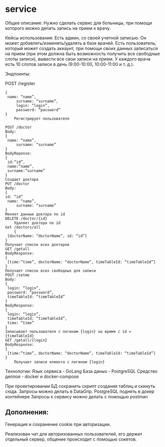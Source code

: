 # service


Общее описание:
Нужно сделать сервис для больницы, при помощи которого можно делать запись на прием к врачу.


Кейсы использования:
	Есть админ, со своей учетной записью. Он может добавлять/изменять/удалять в базе врачей. Есть пользователь, который может создать аккаунт, при помощи своих данных записаться на прием (при этом должна быть возможность получить все свободные слоты записи), вывести все свои записи на прием. У каждого врача есть 10 слотов записи в день (9:00-10:00, 10:00-11:00 и т. д.).


Эндпоинты:

POST /register
```	Body: 
{
 name: “name”,
	 surname: “surname”,
	 login: “login”,
	 password: “password”
}
	Регистрирует пользователя

POST /doctor
Body:
{
 name: “name”,
	 surname: “surname”
}
BodyReponse:
{
 id:”id”,
 name:”name”,
 surname:”surname”
}
Создает доктора
PUT /doctor
Body:
{
id: “id”
 name: “name”,
	 surname: “surname”
}
Меняет данные доктора по id
DELETE /doctor/{id}
	Удаляет доктора по id
Get /doctors/all
	{
 [doctorName: “doctorName”, id: “id”]
}
Получает список всех докторов
GET /getall
BodyResponse:
{
 [time:”time”, doctorName: “doctorName”, timeTableId: “timeTableId”]
}
Получает список всех свободных для записи 
POST /setme
Body:
{
 login: “login”,
 password: “password”,
 timeTableId: “timeTableId”
}
BodyResponse:
{
 login: “login”,
 timeTableId: “timeTableId”,
 time: “time”
}
Записывает пользователя с логином {login} на время с id = {timeTableId}
GET /getall/{login}
BodyResponse:
{
 [time:”time”, doctorName: “doctorName”, timeTableId: “timeTableId”]
}
	Получает записи клиента с логином {login}
```


Технологии:
	Язык сервиса - GoLang
	База даных - PostgreSQL
	Средство деплоя - docker и docker-compose

При проектировании БД сохранить скрипт создания таблиц и скинуть сюда. Запросы можно делать в DataGrip.
PostgreSQL поднять в докер контейнере
Запросы к сервису можно делать с помощью postman

## Дополнения:

Генерация и сохранение cookie при авторизации.

Реализован чат для авторизованных пользователей, его держит отдельный сервер, общение происходит с помощью сокетов. 
